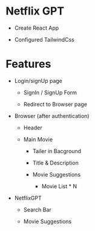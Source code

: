 # Netflix GPT

- Create React App

- Configured TailwindCss

# Features

- Login/signUp page

    - SignIn / SignUp Form

    - Redirect to Browser page

- Browser (after authentication)

  - Header

  - Main Movie

    - Tailer in Bacground

    - Title & Description

    - Movie Suggestions

        - Movie List * N

- NetflixGPT

    - Search Bar

    - Movie Suggestions